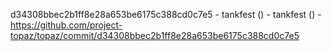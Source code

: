 d34308bbec2b1ff8e28a653be6175c388cd0c7e5 - tankfest () - tankfest () - https://github.com/project-topaz/topaz/commit/d34308bbec2b1ff8e28a653be6175c388cd0c7e5
